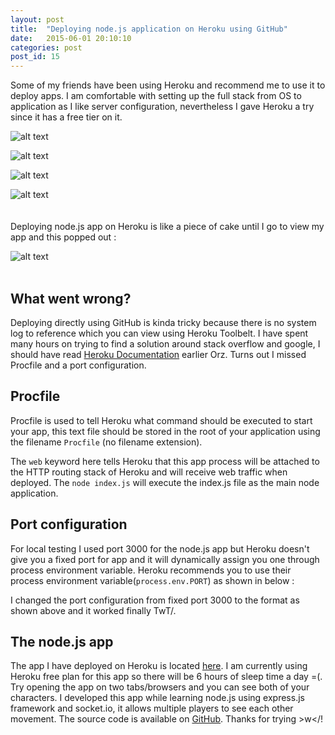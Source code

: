 ```yaml
---
layout: post
title:  "Deploying node.js application on Heroku using GitHub"
date:   2015-06-01 20:10:10
categories: post
post_id: 15
---
```


Some of my friends have been using Heroku and recommend me to use it to deploy apps. I am comfortable with setting up the full stack from OS to application as I like server configuration, nevertheless I gave Heroku a try since it has a free tier on it.  

![alt text](https://s3-ap-southeast-1.amazonaws.com/littlefoximage/post15/1.png "Let's try heroku!")

![alt text](https://s3-ap-southeast-1.amazonaws.com/littlefoximage/post15/2.png "Derp app in the making")

![alt text](https://s3-ap-southeast-1.amazonaws.com/littlefoximage/post15/3.png "Deploying from GitHub")

![alt text](https://s3-ap-southeast-1.amazonaws.com/littlefoximage/post15/4.png "Seems pretty easy")  
<br><br>
Deploying node.js app on Heroku is like a piece of cake until I go to view my app and this popped out :   

![alt text](https://s3-ap-southeast-1.amazonaws.com/littlefoximage/post15/5.png "error FFFFUUUUUUUUU")
<br><br>  

## What went wrong?

Deploying directly using GitHub is kinda tricky because there is no system log to reference which you can view using Heroku Toolbelt.  I have spent many hours on trying to find a solution around stack overflow and google, I should have read [Heroku Documentation](https://devcenter.heroku.com/articles/getting-started-with-nodejs) earlier Orz. Turns out I missed Procfile and a port configuration.

## Procfile
Procfile is used to tell Heroku what command should be executed to start your app, this text file should be stored in the root of your application using the filename `Procfile` (no filename extension).  
<script src="https://gist.github.com/cupnoodle/74c1032cb110e280116f.js"></script>  
The `web` keyword here tells Heroku that this app process will be attached to the HTTP routing stack of Heroku and will receive web traffic when deployed. 
The `node index.js` will execute the index.js file as the main node application.  

## Port configuration
For local testing I used port 3000 for the node.js app but Heroku doesn't give you a fixed port for app and it will dynamically assign you one through process environment variable. Heroku recommends you to use their process environment variable(`process.env.PORT`) as shown in below :  
<script src="https://gist.github.com/cupnoodle/3d4aa5ffbc9bd7f2527b.js"></script>  
I changed the port configuration from fixed port 3000 to the format as shown above and it worked finally TwT/.  

## The node.js app
The app I have deployed on Heroku is located [here](http://multisonic.herokuapp.com). I am currently using Heroku free plan for this app so there will be 6 hours of sleep time a day =(. Try opening the app on two tabs/browsers and you can see both of your characters. I developed this app while learning node.js using express.js framework and socket.io, it allows multiple players to see each other movement. The source code is available on [GitHub](https://github.com/cupnoodle/multi). Thanks for trying &gt;w&lt;/!

